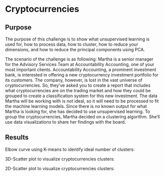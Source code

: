 # Cryptocurrencies

## Purpose
The purpose of this challenge is to show what unsupervised learning is used for, how to process data, how to cluster, how to reduce your dimensions, and how to reduce the principal components using PCA.

The scenario of the challenge is as following: Martha is a senior manager for the Advisory Services Team at Accountability Accounting, one of your most important clients. Accountability Accounting, a prominent investment bank, is interested in offering a new cryptocurrency investment portfolio for its customers. The company, however, is lost in the vast universe of cryptocurrencies. So, they’ve asked you to create a report that includes what cryptocurrencies are on the trading market and how they could be grouped to create a classification system for this new investment.
The data Martha will be working with is not ideal, so it will need to be processed to fit the machine learning models. Since there is no known output for what Martha is looking for, she has decided to use unsupervised learning. To group the cryptocurrencies, Martha decided on a clustering algorithm. She’ll use data visualizations to share her findings with the board.

## Results 

Elbow curve using K-means to identify ideal number of clusters:

3D-Scatter plot to visualize cryptocurrencies clusters: 

2D-Scatter plot to visualize cryptocurrencies clusters: 
